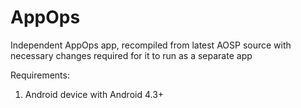 AppOps
===========
Independent AppOps app, recompiled from latest AOSP source with necessary changes required for it to run as a separate app

Requirements:

1. Android device with Android 4.3+

